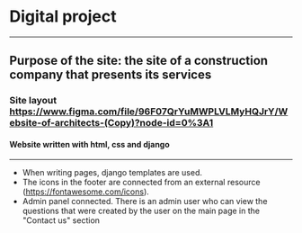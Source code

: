 # Digital project
____
## Purpose of the site: the site of a construction company that presents its services
### Site layout https://www.figma.com/file/96F07QrYuMWPLVLMyHQJrY/Website-of-architects-(Copy)?node-id=0%3A1
#### Website written with html, css and django
____
- When writing pages, django templates are used.
- The icons in the footer are connected from an external resource (https://fontawesome.com/icons).
- Admin panel connected. There is an admin user who can view the questions that were created by the user on the main page in the "Contact us" section
